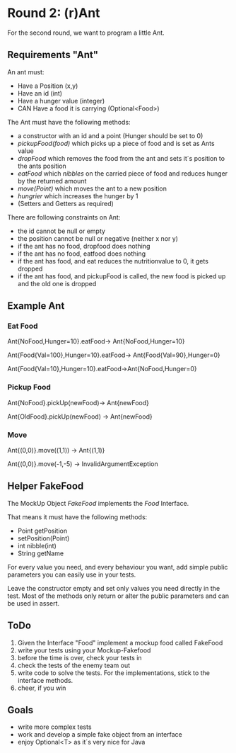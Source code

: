 # Round 2: (r)Ant

For the second round, we want to program a little Ant.

## Requirements "Ant"

An ant must:

- Have a Position (x,y)
- Have an id (int)
- Have a hunger value (integer)
- CAN Have a food it is carrying (Optional\<Food>)

The Ant must have the following methods:

- a constructor with an id and a point (Hunger should be set to 0)
- *pickupFood(food)* which picks up a piece of food and is set as Ants value
- *dropFood* which removes the food from the ant and sets it´s position to the ants position
- *eatFood* which *nibbles* on the carried piece of food and reduces hunger by the returned amount
- *move(Point)* which moves the ant to a new position
- *hungrier* which increases the hunger by 1
- (Setters and Getters as required)

There are following constraints on Ant:

- the id cannot be null or empty
- the position cannot be null or negative (neither x nor y)
- if the ant has no food, dropfood does nothing
- if the ant has no food, eatfood does nothing
- if the ant has food, and eat reduces the nutritionvalue to 0, it gets dropped
- if the ant has food, and pickupFood is called, the new food is picked up and the old one is dropped

## Example Ant

### Eat Food

Ant{NoFood,Hunger=10}.eatFood-> Ant{NoFood,Hunger=10}

Ant{Food{Val=100},Hunger=10}.eatFood-> Ant{Food{Val=90},Hunger=0}

Ant{Food{Val=10},Hunger=10}.eatFood->Ant{NoFood,Hunger=0}

### Pickup Food

Ant{NoFood}.pickUp(newFood)-> Ant{newFood}

Ant{OldFood}.pickUp(newFood) -> Ant{newFood}

### Move

Ant{(0,0)}.move((1,1)) -> Ant{(1,1)}

Ant{(0,0)}.move(-1,-5) -> InvalidArgumentException

## Helper FakeFood

The MockUp Object *FakeFood* implements the *Food* Interface.

That means it must have the following methods:

- Point getPosition
- setPosition(Point)
- int nibble(int)
- String getName

For every value you need, and every behaviour you want, add simple public parameters you can easily use in your tests.

Leave the constructor empty and set only values you need directly in the test. Most of the methods only return or alter the public parameters and can be used in assert.

## ToDo

1. Given the Interface "Food" implement a mockup food called FakeFood
2. write your tests using your Mockup-Fakefood
3. before the time is over, check your tests in
4. check the tests of the enemy team out
5. write code to solve the tests. For the implementations, stick to the interface methods. 
6. cheer, if you win

## Goals

- write more complex tests
- work and develop a simple fake object from an interface
- enjoy Optional\<T> as it´s very nice for Java

